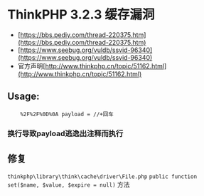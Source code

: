 # ThinkPHP 3.2.3 缓存漏洞
* [https://bbs.pediy.com/thread-220375.htm](https://bbs.pediy.com/thread-220375.htm)
* [https://www.seebug.org/vuldb/ssvid-96340](https://www.seebug.org/vuldb/ssvid-96340)
* 官方声明[http://www.thinkphp.cn/topic/51162.html](http://www.thinkphp.cn/topic/51162.html)
## Usage:
```
    %2F%2F%0D%0A payload = //+回车
```
### 换行导致payload逃逸出注释而执行


## 修复 
`thinkphp\library\think\cache\driver\File.php`
`public function set($name, $value, $expire = null)` 方法
